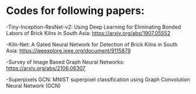 # Codes for following papers:

-Tiny-Inception-ResNet-v2: Using Deep Learning for Eliminating Bonded Labors of Brick Kilns in South Asia: https://arxiv.org/abs/1907.05552

-Kiln-Net: A Gated Neural Network for Detection of Brick Kilns in South Asia: https://ieeexplore.ieee.org/document/9115879

-Survey of Image Based Graph Neural Networks: https://arxiv.org/abs/2106.06307

-Superpixels GCN: MNIST superpixel classification using Graph Convolution Neural Network (GCN)


